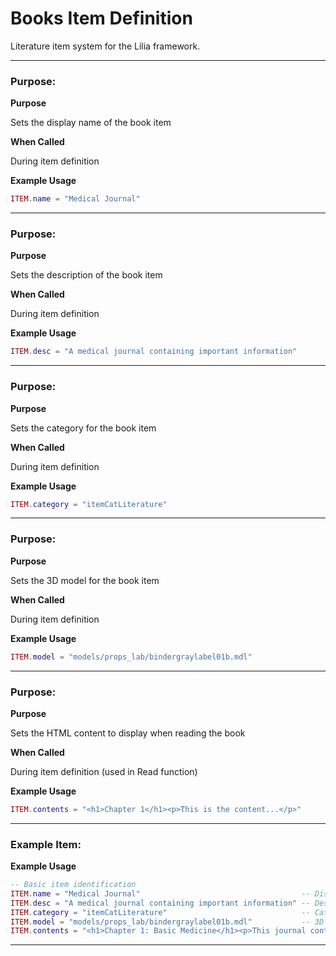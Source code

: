 # Books Item Definition

Literature item system for the Lilia framework.

---

### Purpose:

**Purpose**

Sets the display name of the book item

**When Called**

During item definition

**Example Usage**

```lua
ITEM.name = "Medical Journal"

```

---

### Purpose:

**Purpose**

Sets the description of the book item

**When Called**

During item definition

**Example Usage**

```lua
ITEM.desc = "A medical journal containing important information"

```

---

### Purpose:

**Purpose**

Sets the category for the book item

**When Called**

During item definition

**Example Usage**

```lua
ITEM.category = "itemCatLiterature"

```

---

### Purpose:

**Purpose**

Sets the 3D model for the book item

**When Called**

During item definition

**Example Usage**

```lua
ITEM.model = "models/props_lab/bindergraylabel01b.mdl"

```

---

### Purpose:

**Purpose**

Sets the HTML content to display when reading the book

**When Called**

During item definition (used in Read function)

**Example Usage**

```lua
ITEM.contents = "<h1>Chapter 1</h1><p>This is the content...</p>"

```

---

### Example Item:

**Example Usage**

```lua
-- Basic item identification
ITEM.name = "Medical Journal"                                    -- Display name shown to players
ITEM.desc = "A medical journal containing important information" -- Description text
ITEM.category = "itemCatLiterature"                              -- Category for inventory sorting
ITEM.model = "models/props_lab/bindergraylabel01b.mdl"           -- 3D model for the book
ITEM.contents = "<h1>Chapter 1: Basic Medicine</h1><p>This journal contains essential medical knowledge...</p>"  -- HTML content displayed when reading

```

---

